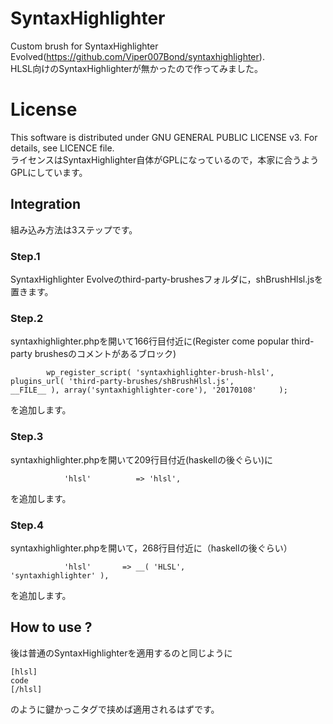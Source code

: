 ﻿# SyntaxHighlighter
Custom brush for SyntaxHighlighter Evolved(<https://github.com/Viper007Bond/syntaxhighlighter>).  
HLSL向けのSyntaxHighlighterが無かったので作ってみました。  

# License
This software is distributed under GNU GENERAL PUBLIC LICENSE v3. For details, see LICENCE file.  
ライセンスはSyntaxHighlighter自体がGPLになっているので，本家に合うようGPLにしています。  

## Integration
組み込み方法は3ステップです。  

### Step.1  
SyntaxHighlighter Evolveのthird-party-brushesフォルダに，shBrushHlsl.jsを置きます。  

### Step.2  
syntaxhighlighter.phpを開いて166行目付近に(Register come popular third-party brushesのコメントがあるブロック)  

~~~~~{.php}
		wp_register_script( 'syntaxhighlighter-brush-hlsl',       plugins_url( 'third-party-brushes/shBrushHlsl.js',              __FILE__ ), array('syntaxhighlighter-core'), '20170108'     );
~~~~~

を追加します。

### Step.3  

syntaxhighlighter.phpを開いて209行目付近(haskellの後ぐらい)に  
~~~~~{.php}
			'hlsl'          => 'hlsl',
~~~~~
を追加します。  

### Step.4

syntaxhighlighter.phpを開いて，268行目付近に（haskellの後ぐらい）  
~~~~~{.php}
			'hlsl'       => __( 'HLSL',                      'syntaxhighlighter' ),
~~~~~
を追加します。  


## How to use ?

後は普通のSyntaxHighlighterを適用するのと同じように  

~~~~~{.html}
[hlsl]
code
[/hlsl]
~~~~~

のように鍵かっこタグで挟めば適用されるはずです。  


